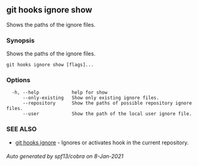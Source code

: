 ## git hooks ignore show

Shows the paths of the ignore files.

### Synopsis

Shows the paths of the ignore files.

```
git hooks ignore show [flags]...
```

### Options

```
  -h, --help            help for show
      --only-existing   Show only existing ignore files.
      --repository      Show the paths of possible repository ignore files.
      --user            Show the path of the local user ignore file.
```

### SEE ALSO

* [git hooks ignore](git_hooks_ignore.md)	 - Ignores or activates hook in the current repository.

###### Auto generated by spf13/cobra on 8-Jan-2021
